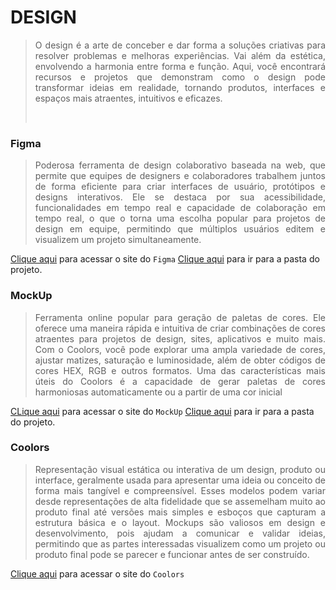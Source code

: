 # DESIGN
><p align="justify">O design é a arte de conceber e dar forma a soluções criativas para resolver problemas e melhoras experiências. Vai além da estética, envolvendo a harmonia entre forma e função. Aqui, você encontrará recursos e projetos que demonstram como o design pode transformar ideias em realidade, tornando produtos, interfaces e espaços mais atraentes, intuitivos e eficazes.</p><br>

### Figma
><p align="justify">Poderosa ferramenta de design colaborativo baseada na web, que permite que equipes de designers e colaboradores trabalhem juntos de forma eficiente para criar interfaces de usuário, protótipos e designs interativos. Ele se destaca por sua acessibilidade, funcionalidades em tempo real e capacidade de colaboração em tempo real, o que o torna uma escolha popular para projetos de design em equipe, permitindo que múltiplos usuários editem e visualizem um projeto simultaneamente.</p>

[Clique aqui](https://www.figma.com/files/recents-and-sharing?fuid=1169337854091237744) para acessar o site do `Figma`
[Clique aqui](https://github.com/ASTR0SC0MPANY/petmoure/tree/main/Design/Figma) para ir para a pasta do projeto.


### MockUp
><p align="justify"> Ferramenta online popular para geração de paletas de cores. Ele oferece uma maneira rápida e intuitiva de criar combinações de cores atraentes para projetos de design, sites, aplicativos e muito mais. Com o Coolors, você pode explorar uma ampla variedade de cores, ajustar matizes, saturação e luminosidade, além de obter códigos de cores HEX, RGB e outros formatos. Uma das características mais úteis do Coolors é a capacidade de gerar paletas de cores harmoniosas automaticamente ou a partir de uma cor inicial</p>
[CLique aqui](https://www.mockupworld.co/all-mockups/) para acessar o site do `MockUp`
[Clique aqui](https://github.com/ASTR0SC0MPANY/petmoure/tree/main/Design/MockUp) para ir para a pasta do projeto.

### Coolors
><p align="justify">Representação visual estática ou interativa de um design, produto ou interface, geralmente usada para apresentar uma ideia ou conceito de forma mais tangível e compreensível. Esses modelos podem variar desde representações de alta fidelidade que se assemelham muito ao produto final até versões mais simples e esboços que capturam a estrutura básica e o layout. Mockups são valiosos em design e desenvolvimento, pois ajudam a comunicar e validar ideias, permitindo que as partes interessadas visualizem como um projeto ou produto final pode se parecer e funcionar antes de ser construído.</p>
[Clique aqui](https://coolors.co/) para acessar o site do `Coolors`
